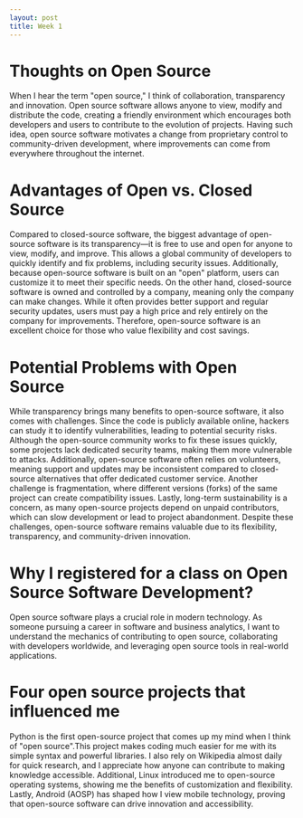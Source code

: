 ```yaml
---
layout: post
title: Week 1
---
```

# Thoughts on Open Source
When I hear the term "open source," I think of collaboration, transparency and innovation. Open source software allows anyone to view, modify and distribute the code, creating a friendly environment which encourages both developers and users to contribute to the evolution of projects. Having such idea, open source software motivates a change from proprietary control to community-driven development, where improvements can come from everywhere throughout the internet.

# Advantages of Open vs. Closed Source
Compared to closed-source software, the biggest advantage of open-source software is its transparency—it is free to use and open for anyone to view, modify, and improve. This allows a global community of developers to quickly identify and fix problems, including security issues. Additionally, because open-source software is built on an "open" platform, users can customize it to meet their specific needs. On the other hand, closed-source software is owned and controlled by a company, meaning only the company can make changes. While it often provides better support and regular security updates, users must pay a high price and rely entirely on the company for improvements. Therefore, open-source software is an excellent choice for those who value flexibility and cost savings.

# Potential Problems with Open Source
While transparency brings many benefits to open-source software, it also comes with challenges. Since the code is publicly available online, hackers can study it to identify vulnerabilities, leading to potential security risks. Although the open-source community works to fix these issues quickly, some projects lack dedicated security teams, making them more vulnerable to attacks. Additionally, open-source software often relies on volunteers, meaning support and updates may be inconsistent compared to closed-source alternatives that offer dedicated customer service. Another challenge is fragmentation, where different versions (forks) of the same project can create compatibility issues. Lastly, long-term sustainability is a concern, as many open-source projects depend on unpaid contributors, which can slow development or lead to project abandonment. Despite these challenges, open-source software remains valuable due to its flexibility, transparency, and community-driven innovation.


# Why I registered for a class on Open Source Software Development?
Open source software plays a crucial role  in modern technology. As someone pursuing a career in software and business analytics, I want to understand the mechanics of contributing to open source, collaborating with developers worldwide, and leveraging open source tools in real-world applications.

# Four open source projects that influenced me
Python is the first open-source project that comes up my mind when I think of "open source".This project makes coding much easier for me with its simple syntax and powerful libraries. I also rely on Wikipedia almost daily for quick research, and I appreciate how anyone can contribute to making knowledge accessible. Additional, Linux introduced me to open-source operating systems, showing me the benefits of customization and flexibility. Lastly, Android (AOSP) has shaped how I view mobile technology, proving that open-source software can drive innovation and accessibility.

